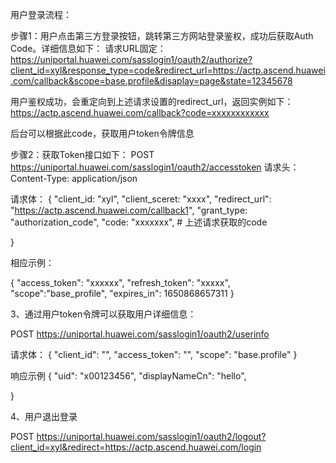用户登录流程：

步骤1：用户点击第三方登录按钮，跳转第三方网站登录鉴权，成功后获取Auth Code。详细信息如下：
请求URL固定：https://uniportal.huawei.com/sasslogin1/oauth2/authorize?client_id=xyl&response_type=code&redirect_url=https://actp.ascend.huawei.com/callback&scope=base.profile&disaplay=page&state=12345678


用户鉴权成功，会重定向到上述请求设置的redirect_url，返回实例如下：
https://actp.ascend.huawei.com/callback?code=xxxxxxxxxxxx

后台可以根据此code，获取用户token令牌信息

步骤2：获取Token接口如下：
POST https://uniportal.huawei.com/sasslogin1/oauth2/accesstoken
请求头：Content-Type: application/json

请求体：
{
    "client_id: "xyl",
    "client_sceret: "xxxx",
    "redirect_url": "https://actp.ascend.huawei.com/callback1",
    "grant_type: "authorization_code",
    "code: "xxxxxxx", # 上述请求获取的code

}

相应示例：

{
    "access_token": "xxxxxx",
    "refresh_token": "xxxxx",
    "scope":"base_profile",
    "expires_in": 1650868657311
}

3、通过用户token令牌可以获取用户详细信息：

POST https://uniportal.huawei.com/sasslogin1/oauth2/userinfo

请求体：
{
  "client_id": "",
  "access_token": "",
  "scope": "base.profile"
}

响应示例
{
    "uid": "x00123456",
    "displayNameCn": "hello",

}


4、用户退出登录

POST https://uniportal.huawei.com/sasslogin1/oauth2/logout?client_id=xyl&redirect=https://actp.ascend.huawei.com/login